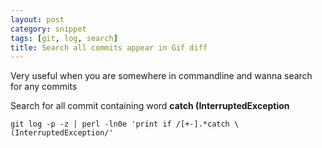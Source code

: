 ```yaml
---
layout: post
category: snippet
tags: [git, log, search]
title: Search all commits appear in Gif diff
---
```


<p>Very useful when you are somewhere in commandline and wanna search for any commits</p>

<p> Search for all commit containing word <strong>catch (InterruptedException</strong></p>

<p>
	<code>git log -p -z | perl -ln0e 'print if /[+-].*catch \(InterruptedException/'</code>	
</p>


